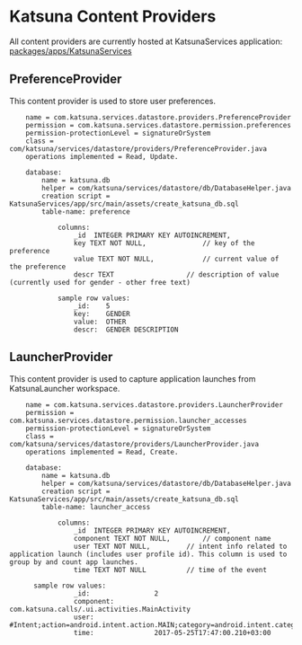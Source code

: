 # Katsuna Content Providers


All content providers are currently hosted at KatsunaServices application: [packages/apps/KatsunaServices](https://github.com/Katsuna/packages_apps_KatsunaServices)


## PreferenceProvider

This content provider is used to store user preferences.

```
	name = com.katsuna.services.datastore.providers.PreferenceProvider
	permission = com.katsuna.services.datastore.permission.preferences
	permission-protectionLevel = signatureOrSystem
	class = com/katsuna/services/datastore/providers/PreferenceProvider.java
	operations implemented = Read, Update.

	database:
		name = katsuna.db
		helper = com/katsuna/services/datastore/db/DatabaseHelper.java
		creation script = KatsunaServices/app/src/main/assets/create_katsuna_db.sql
		table-name:	preference

			columns:
			    _id  INTEGER PRIMARY KEY AUTOINCREMENT,
			    key TEXT NOT NULL,				// key of the preference
			    value TEXT NOT NULL,			// current value of the preference
			    descr TEXT					// description of value (currently used for gender - other free text)

			sample row values:
				_id:	5
				key:	GENDER
				value:	OTHER
				descr:	GENDER DESCRIPTION
```

## LauncherProvider

This content provider is used to capture application launches from KatsunaLauncher workspace.

```
	name = com.katsuna.services.datastore.providers.LauncherProvider
	permission = com.katsuna.services.datastore.permission.launcher_accesses
	permission-protectionLevel = signatureOrSystem
	class = com/katsuna/services/datastore/providers/LauncherProvider.java
	operations implemented = Read, Create.

	database:
		name = katsuna.db
		helper = com/katsuna/services/datastore/db/DatabaseHelper.java
		creation script = KatsunaServices/app/src/main/assets/create_katsuna_db.sql
		table-name:	launcher_access

			columns:
				_id  INTEGER PRIMARY KEY AUTOINCREMENT,
				component TEXT NOT NULL,		// component name
				user TEXT NOT NULL,			// intent info related to application launch (includes user profile id). This column is used to group by and count app launches.
				time TEXT NOT NULL			// time of the event

      sample row values:
				_id:				2
				component:			com.katsuna.calls/.ui.activities.MainActivity
				user:				 #Intent;action=android.intent.action.MAIN;category=android.intent.category.LAUNCHER;launchFlags=0x10200000;component=com.katsuna.calls/.ui.activities.MainActivity;l.profile=0;end
				time:				2017-05-25T17:47:00.210+03:00
```
